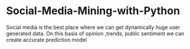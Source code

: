 # Social-Media-Mining-with-Python
Social media is the best place where we can get dynamically huge user generated data. On this basis of opinion ,trends, public sentiment we can create accurate prediction model
